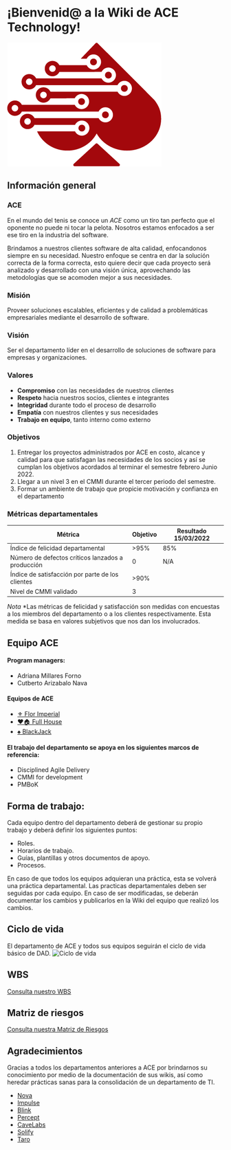 # ¡Bienvenid@ a la Wiki de ACE Technology!
![AceLogo5](./img/AceLogo5.png)

## Información general
### ACE
En el mundo del tenis se conoce un *ACE* como un tiro tan perfecto que el oponente no puede ni tocar la pelota. Nosotros estamos enfocados a ser ese tiro en la industria del software. 

Brindamos a nuestros clientes software de alta calidad, enfocandonos siempre en su necesidad. Nuestro enfoque se centra en dar la solución correcta de la forma correcta, esto quiere decir que cada proyecto será analizado y desarrollado con una visión única, aprovechando las metodologías que se acomoden mejor a sus necesidades. 

### Misión 
Proveer soluciones escalables, eficientes y de calidad a problemáticas empresariales mediante el desarrollo de software. 

### Visión 
Ser el departamento líder en el desarrollo de soluciones de software para empresas y organizaciones.

### Valores
*   **Compromiso** con las necesidades de nuestros clientes
*   **Respeto** hacia nuestros socios, clientes e integrantes 
*   **Integridad** durante todo el proceso de desarrollo 
*   **Empatía** con nuestros clientes y sus necesidades
*   **Trabajo en equipo**, tanto interno como externo

### Objetivos
1.  Entregar los proyectos administrados por ACE en costo, alcance y calidad para que satisfagan las necesidades de los socios y así se cumplan los objetivos acordados al terminar el semestre febrero Junio 2022.
2.  Llegar a un nivel 3 en el CMMI durante el tercer periodo del semestre.
3.  Formar un ambiente de trabajo que propicie motivación y confianza en el departamento

### Métricas departamentales
| Métrica | Objetivo | Resultado 15/03/2022 |
| --- | --- | --- |
|Índice de felicidad departamental|>95%|85%|
|Número de defectos críticos lanzados a producción|0|N/A|
|Índice de satisfacción por parte de los clientes|>90%| |
|Nivel de CMMI validado|3| | 

*Nota* *Las métricas de felicidad y satisfacción son medidas con encuestas a los miembros del departamento o a los clientes respectivamente. Esta medida se basa en valores subjetivos que nos dan los involucrados. 



## Equipo ACE
#### Program managers:
*   Adriana Millares Forno
*   Cutberto Arizabalo Nava

#### Equipos de ACE
*   [⚜️ Flor Imperial](../FlorImperial/README.md)
*   [❤️🏠 Full House](../FullHouse/README.md)
*   [♠️ BlackJack](../BlackJack/README.md)

#### El trabajo del departamento se apoya en los siguientes marcos de referencia:
*   Disciplined Agile Delivery
*   CMMI for development
*   PMBoK

## Forma de trabajo:
Cada equipo dentro del departamento deberá de gestionar su propio trabajo y deberá definir los siguientes puntos:

*   Roles.
*   Horarios de trabajo.
*   Guías, plantillas y otros documentos de apoyo.
*   Procesos.

En caso de que todos los equipos adquieran una práctica, esta se volverá una práctica departamental. Las practicas departamentales deben ser seguidas por cada equipo. En caso de ser modificadas, se deberán documentar los cambios y publicarlos en la Wiki del equipo que realizó los cambios.

## Ciclo de vida 
El departamento de ACE y todos sus equipos seguirán el ciclo de vida básico de DAD.
![Ciclo de vida](https://lh5.googleusercontent.com/jJ1z9sIc30sQB6tcxz2GgLAYmcThxcm4XP-SiPg9BI3ZjA85NpfuScZl60rqjV9kqtFpR-V6PZguAKLjPTa0Er_p56B_lyyv8FoVKkMOcEMbkMIYbFM)

## WBS
[Consulta nuestro WBS](./img/WBS_Departamental.svg)

## Matriz de riesgos
[Consulta nuestra Matriz de Riesgos](https://docs.google.com/spreadsheets/d/1PzTUtLSXY0PZ8IQI7yHRRp1WNh1RJXBEK6jNZeoHTGc/edit?usp=sharing)

## Agradecimientos
Gracias a todos los departamentos anteriores a ACE por brindarnos su conocimiento por medio de la documentación de sus wikis, así como heredar prácticas sanas para la consolidación de un departamento de TI.

*   [Nova](https://github.com/novaDepto/Nova/wiki)
*   [Impulse](https://impulse-semestrei.github.io/)
*   [Blink](https://bitbucket.org/KaryRs/blink_wiki/wiki/Home)
*   [Percept](https://github.com/97joaquinhr/Percept/wiki)
*   [CaveLabs](https://github.com/97joaquinhr/Percept/wiki)
*   [Solify](https://github.com/Solify-IT/docs/wiki)
*   [Taro](https://taro-it.github.io/docs/)
